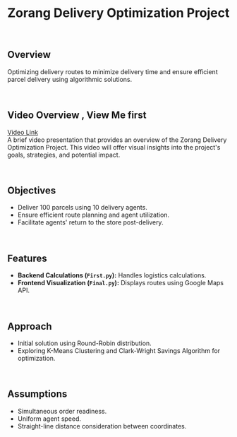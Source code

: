 # Zorang Delivery Optimization Project
&nbsp;
## Overview
Optimizing delivery routes to minimize delivery time and ensure efficient parcel delivery using algorithmic solutions.

&nbsp;

## Video Overview , View Me first
[Video Link](https://drive.google.com/file/d/1ghKuq9JB6ghYEC_uYYOqSiydfXhYr8fe/view?usp=drive_link)  
A brief video presentation that provides an overview of the Zorang Delivery Optimization Project. This video will offer visual insights into the project's goals, strategies, and potential impact.

&nbsp;

## Objectives
- Deliver 100 parcels using 10 delivery agents.
- Ensure efficient route planning and agent utilization.
- Facilitate agents' return to the store post-delivery.
  
&nbsp;

## Features
- **Backend Calculations (`First.py`):** Handles logistics calculations.
- **Frontend Visualization (`Final.py`):** Displays routes using Google Maps API.

&nbsp;

## Approach
- Initial solution using Round-Robin distribution.
- Exploring K-Means Clustering and Clark-Wright Savings Algorithm for optimization.
  
&nbsp;

## Assumptions
- Simultaneous order readiness.
- Uniform agent speed.
- Straight-line distance consideration between coordinates.
  
&nbsp;


